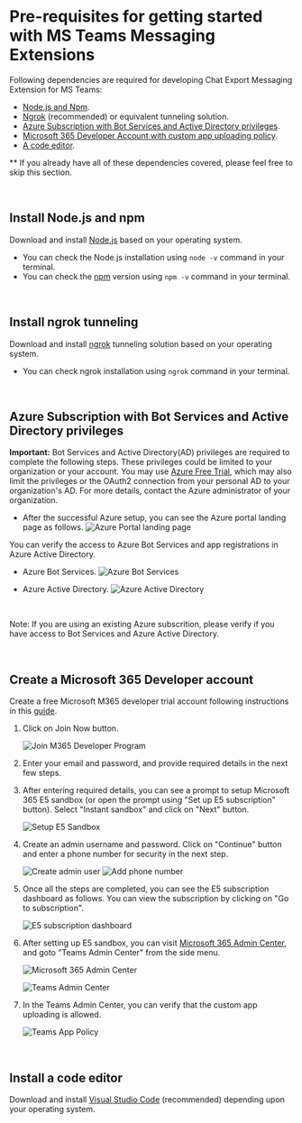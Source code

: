 # **Pre-requisites for getting started with MS Teams Messaging Extensions**

Following dependencies are required for developing Chat Export Messaging Extension for MS Teams:

- [Node.js and Npm](#install-nodejs-and-npm).
- [Ngrok](#install-ngrok-tunneling) (recommended) or equivalent tunneling solution.
- [Azure Subscription with Bot Services and Active Directory privileges](#signup-for-an-azure-free-trial-subscription).
- [Microsoft 365 Developer Account with custom app uploading policy](#create-a-microsoft-365-developer-account).
- [A code editor](#install-a-code-editor).

\*\* If you already have all of these dependencies covered, please feel free to skip this section.

&nbsp;

## Install Node.js and npm

Download and install [Node.js](https://nodejs.org/en/download/) based on your operating system.

- You can check the Node.js installation using `node -v` command in your terminal.
- You can check the [npm](https://docs.npmjs.com/downloading-and-installing-node-js-and-npm) version using `npm -v` command in your terminal.

&nbsp;

## Install ngrok tunneling

Download and install [ngrok](https://ngrok.com/download) tunneling solution based on your operating system.

- You can check ngrok installation using `ngrok` command in your terminal.

&nbsp;

## Azure Subscription with Bot Services and Active Directory privileges

**Important:** Bot Services and Active Directory(AD) privileges are required to complete the following steps. These privileges could be limited to your organization or your account. You may use [Azure Free Trial](https://azure.microsoft.com/en-us/free/), which may also limit the privileges or the OAuth2 connection from your personal AD to your organization's AD. For more details, contact the Azure administrator of your organization.

- After the successful Azure setup, you can see the Azure portal landing page as follows.
  ![Azure Portal landing page](./images/azure-landing-page.png)

You can verify the access to Azure Bot Services and app registrations in Azure Active Directory.

- Azure Bot Services.
  ![Azure Bot Services](./images/azure-bot-services.png)

- Azure Active Directory.
  ![Azure Active Directory](./images/azure-active-directory.png)

&nbsp;

Note: If you are using an existing Azure subscrition, please verify if you have access to Bot Services and Azure Active Directory.

&nbsp;

## Create a Microsoft 365 Developer account

Create a free Microsoft M365 developer trial account following instructions in this [guide](https://docs.microsoft.com/en-us/office/developer-program/microsoft-365-developer-program).

1. Click on Join Now button.

   ![Join M365 Developer Program](./images/join-m365.png)

2. Enter your email and password, and provide required details in the next few steps.

3. After entering required details, you can see a prompt to setup Microsoft 365 E5 sandbox (or open the prompt using "Set up E5 subscription" button). Select "Instant sandbox" and click on "Next" button.

   ![Setup E5 Sandbox](./images/setup-e5-sandbox.png)

4. Create an admin username and password. Click on "Continue" button and enter a phone number for security in the next step.

   ![Create admin user](./images/create-admin-user.png)
   ![Add phone number](./images/add-phone-number.png)

5. Once all the steps are completed, you can see the E5 subscription dashboard as follows. You can view the subscription by clicking on "Go to subscription".

   ![E5 subscription dashboard](./images/e5-sandbox-landing.png)

6. After setting up E5 sandbox, you can visit [Microsoft 365 Admin Center](https://admin.microsoft.com/#/homepage), and goto "Teams Admin Center" from the side menu.

   ![Microsoft 365 Admin Center](./images/micrsoft-admin-center.png)

   ![Teams Admin Center](./images/m-teams-admin-link.png)

7. In the Teams Admin Center, you can verify that the custom app uploading is allowed.

   ![Teams App Policy](./images/teams-app-policy.png)

&nbsp;

## Install a code editor

Download and install [Visual Studio Code](https://code.visualstudio.com/download) (recommended) depending upon your operating system.
